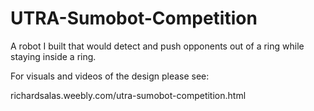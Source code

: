 # UTRA-Sumobot-Competition
A robot I built that would detect and push opponents out of a ring while staying inside a ring.

For visuals and videos of the design please see: 

richardsalas.weebly.com/utra-sumobot-competition.html
